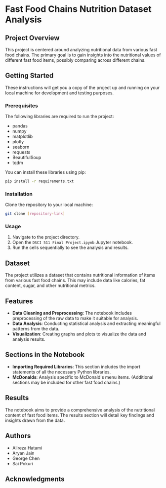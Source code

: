 
# Fast Food Chains Nutrition Dataset Analysis

## Project Overview
This project is centered around analyzing nutritional data from various fast food chains. The primary goal is to gain insights into the nutritional values of different fast food items, possibly comparing across different chains.

## Getting Started
These instructions will get you a copy of the project up and running on your local machine for development and testing purposes.

### Prerequisites
The following libraries are required to run the project:
- pandas
- numpy
- matplotlib
- plotly
- seaborn
- requests
- BeautifulSoup
- tqdm

You can install these libraries using pip:
```bash
pip install -r requirements.txt
```

### Installation
Clone the repository to your local machine:
```bash
git clone [repository-link]
```

### Usage
1. Navigate to the project directory.
2. Open the `DSCI 511 Final Project.ipynb` Jupyter notebook.
3. Run the cells sequentially to see the analysis and results.

## Dataset
The project utilizes a dataset that contains nutritional information of items from various fast food chains. This may include data like calories, fat content, sugar, and other nutritional metrics.

## Features
- **Data Cleaning and Preprocessing**: The notebook includes preprocessing of the raw data to make it suitable for analysis.
- **Data Analysis**: Conducting statistical analysis and extracting meaningful patterns from the data.
- **Visualization**: Creating graphs and plots to visualize the data and analysis results.

## Sections in the Notebook
- **Importing Required Libraries**: This section includes the import statements of all the necessary Python libraries.
- **McDonalds**: Analysis specific to McDonald's menu items. (Additional sections may be included for other fast food chains.)

## Results
The notebook aims to provide a comprehensive analysis of the nutritional content of fast food items. The results section will detail key findings and insights drawn from the data.

## Authors
- Alireza Hatami
- Aryan Jain
- George Chen
- Sai Pokuri 


## Acknowledgments


